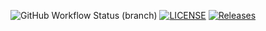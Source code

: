![GitHub Workflow Status (branch)](https://img.shields.io/github/actions/workflow/status/Antonia2206/sem/main.yml?branch=master)
[![LICENSE](https://img.shields.io/github/license/Antonia2206/sem.svg?style=flat-square)](https://github.com/Antonia2206/sem/blob/master/LICENSE)
[![Releases](https://img.shields.io/github/release/Antonia2206/sem/all.svg?style=flat-square)](https://github.com/Antonia2206/sem/releases)

